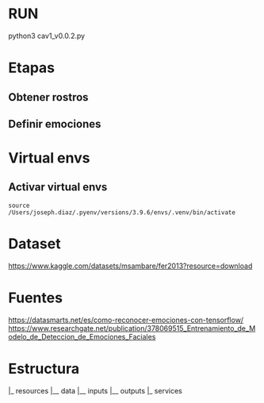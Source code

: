 # RUN
python3 cav1_v0.0.2.py


# Etapas

## Obtener rostros


## Definir emociones


# Virtual envs
## Activar virtual envs
```source /Users/joseph.diaz/.pyenv/versions/3.9.6/envs/.venv/bin/activate```

# Dataset
https://www.kaggle.com/datasets/msambare/fer2013?resource=download

# Fuentes
https://datasmarts.net/es/como-reconocer-emociones-con-tensorflow/
https://www.researchgate.net/publication/378069515_Entrenamiento_de_Modelo_de_Deteccion_de_Emociones_Faciales


# Estructura
|_ resources
|__ data
|__ inputs
|__ outputs
|_ services
